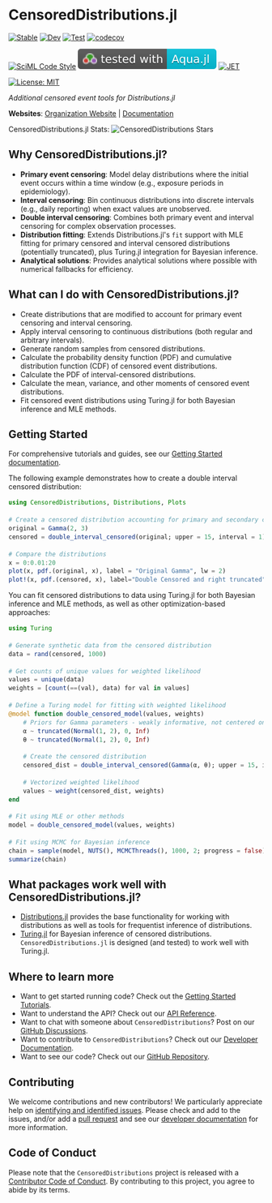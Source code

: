 # CensoredDistributions.jl

[![Stable](https://img.shields.io/badge/docs-stable-blue.svg)](https://www.CensoredDistributions.epiaware.org/)
[![Dev](https://img.shields.io/badge/docs-dev-blue.svg)](https://www.CensoredDistributions.epiaware.org/dev/)
[![Test](https://github.com/EpiAware/CensoredDistributions.jl/actions/workflows/test.yaml/badge.svg)](https://github.com/EpiAware/CensoredDistributions.jl/actions/workflows/test.yaml)
[![codecov](https://codecov.io/gh/EpiAware/CensoredDistributions.jl/graph/badge.svg)](https://codecov.io/gh/EpiAware/CensoredDistributions.jl)

[![SciML Code Style](https://img.shields.io/static/v1?label=code%20style&message=SciML&color=9558b2&labelColor=389826)](https://github.com/SciML/SciMLStyle)
[![Aqua QA](https://raw.githubusercontent.com/JuliaTesting/Aqua.jl/master/badge.svg)](https://github.com/JuliaTesting/Aqua.jl)
[![JET](https://img.shields.io/badge/%E2%9C%88%EF%B8%8F%20tested%20with%20-%20JET.jl%20-%20red)](https://github.com/aviatesk/JET.jl)

[![License: MIT](https://img.shields.io/badge/License-MIT-yellow.svg)](https://opensource.org/licenses/MIT)

*Additional censored event tools for Distributions.jl*

**Websites**: [Organization Website](https://www.epiaware.org/) | [Documentation](https://www.CensoredDistributions.epiaware.org/)

CensoredDistributions.jl Stats: ![CensoredDistributions Stars](https://img.shields.io/github/stars/EpiAware/CensoredDistributions.jl?style=social)

## Why CensoredDistributions.jl?

- **Primary event censoring**: Model delay distributions where the initial event occurs within a time window (e.g., exposure periods in epidemiology).
- **Interval censoring**: Bin continuous distributions into discrete intervals (e.g., daily reporting) when exact values are unobserved.
- **Double interval censoring**: Combines both primary event and interval censoring for complex observation processes.
- **Distribution fitting**: Extends Distributions.jl's `fit` support with MLE fitting for primary censored and interval censored distributions (potentially truncated), plus Turing.jl integration for Bayesian inference.
- **Analytical solutions**: Provides analytical solutions where possible with numerical fallbacks for efficiency.

## What can I do with CensoredDistributions.jl?

- Create distributions that are modified to account for primary event censoring and interval censoring.
- Apply interval censoring to continuous distributions (both regular and arbitrary intervals).
- Generate random samples from censored distributions.
- Calculate the probability density function (PDF) and cumulative distribution function (CDF) of censored event distributions.
- Calculate the PDF of interval-censored distributions.
- Calculate the mean, variance, and other moments of censored event distributions.
- Fit censored event distributions using Turing.jl for both Bayesian inference and MLE methods.

## Getting Started

For comprehensive tutorials and guides, see our [Getting Started documentation](https://www.CensoredDistributions.epiaware.org/getting-started/).

The following example demonstrates how to create a double interval censored distribution:

```julia
using CensoredDistributions, Distributions, Plots

# Create a censored distribution accounting for primary and secondary censoring
original = Gamma(2, 3)
censored = double_interval_censored(original; upper = 15, interval = 1)

# Compare the distributions
x = 0:0.01:20
plot(x, pdf.(original, x), label = "Original Gamma", lw = 2)
plot!(x, pdf.(censored, x), label="Double Censored and right truncated", lw = 2)
```

You can fit censored distributions to data using Turing.jl for both Bayesian inference and MLE methods, as well as other optimization-based approaches:

```julia
using Turing

# Generate synthetic data from the censored distribution
data = rand(censored, 1000)

# Get counts of unique values for weighted likelihood
values = unique(data)
weights = [count(==(val), data) for val in values]

# Define a Turing model for fitting with weighted likelihood
@model function double_censored_model(values, weights)
    # Priors for Gamma parameters - weakly informative, not centered on true values
    α ~ truncated(Normal(1, 2), 0, Inf)
    θ ~ truncated(Normal(1, 2), 0, Inf)

    # Create the censored distribution
    censored_dist = double_interval_censored(Gamma(α, θ); upper = 15, interval = 1)

    # Vectorized weighted likelihood
    values ~ weight(censored_dist, weights)
end

# Fit using MLE or other methods
model = double_censored_model(values, weights)

# Fit using MCMC for Bayesian inference
chain = sample(model, NUTS(), MCMCThreads(), 1000, 2; progress = false)
summarize(chain)
```

## What packages work well with CensoredDistributions.jl?

- [Distributions.jl](https://github.com/JuliaStats/Distributions.jl) provides the base functionality for working with distributions as well as tools for frequentist inference of distributions.
- [Turing.jl](https://github.com/TuringLang/Turing.jl) for Bayesian inference of censored distributions. `CensoredDistributions.jl` is designed (and tested) to work well with Turing.jl.

## Where to learn more

- Want to get started running code? Check out the [Getting Started Tutorials](https://www.CensoredDistributions.epiaware.org/getting-started/).
- Want to understand the API? Check out our [API Reference](https://www.CensoredDistributions.epiaware.org/lib/public/).
- Want to chat with someone about `CensoredDistributions`? Post on our [GitHub Discussions](https://github.com/EpiAware/CensoredDistributions.jl/discussions).
- Want to contribute to `CensoredDistributions`? Check out our [Developer Documentation](https://www.CensoredDistributions.epiaware.org/dev/developer/).
- Want to see our code? Check out our [GitHub Repository](https://github.com/EpiAware/CensoredDistributions.jl/).

## Contributing

We welcome contributions and new contributors!
We particularly appreciate help on [identifying and identified issues](https://github.com/EpiAware/CensoredDistributions.jl/issues).
Please check and add to the issues, and/or add a [pull request](https://github.com/EpiAware/CensoredDistributions.jl/pulls) and see our [developer documentation](https://www.CensoredDistributions.epiaware.org/dev/developer/) for more information.

## Code of Conduct

Please note that the `CensoredDistributions` project is released with a [Contributor Code of Conduct](https://github.com/EpiAware/.github/blob/main/CODE_OF_CONDUCT.md). By contributing to this project, you agree to abide by its terms.
